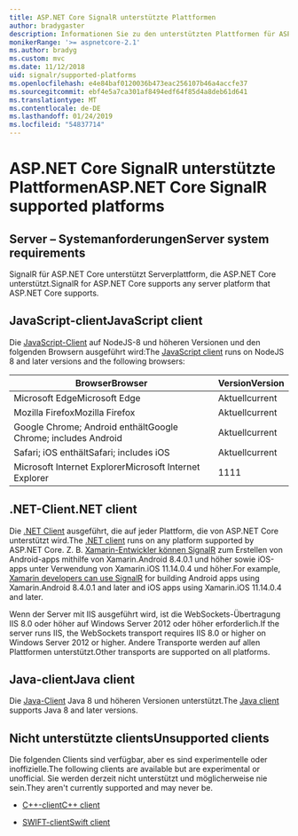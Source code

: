 ```yaml
---
title: ASP.NET Core SignalR unterstützte Plattformen
author: bradygaster
description: Informationen Sie zu den unterstützten Plattformen für ASP.NET Core SignalR.
monikerRange: '>= aspnetcore-2.1'
ms.author: bradyg
ms.custom: mvc
ms.date: 11/12/2018
uid: signalr/supported-platforms
ms.openlocfilehash: e4e84baf0120036b473eac256107b46a4accfe37
ms.sourcegitcommit: ebf4e5a7ca301af8494edf64f85d4a8deb61d641
ms.translationtype: MT
ms.contentlocale: de-DE
ms.lasthandoff: 01/24/2019
ms.locfileid: "54837714"
---
```

# <a name="aspnet-core-signalr-supported-platforms"></a><span data-ttu-id="967e3-103">ASP.NET Core SignalR unterstützte Plattformen</span><span class="sxs-lookup"><span data-stu-id="967e3-103">ASP.NET Core SignalR supported platforms</span></span>

## <a name="server-system-requirements"></a><span data-ttu-id="967e3-104">Server – Systemanforderungen</span><span class="sxs-lookup"><span data-stu-id="967e3-104">Server system requirements</span></span>

<span data-ttu-id="967e3-105">SignalR für ASP.NET Core unterstützt Serverplattform, die ASP.NET Core unterstützt.</span><span class="sxs-lookup"><span data-stu-id="967e3-105">SignalR for ASP.NET Core supports any server platform that ASP.NET Core supports.</span></span>

## <a name="javascript-client"></a><span data-ttu-id="967e3-106">JavaScript-client</span><span class="sxs-lookup"><span data-stu-id="967e3-106">JavaScript client</span></span>

<span data-ttu-id="967e3-107">Die [JavaScript-Client](https://www.npmjs.com/package/@aspnet/signalr) auf NodeJS-8 und höheren Versionen und den folgenden Browsern ausgeführt wird:</span><span class="sxs-lookup"><span data-stu-id="967e3-107">The [JavaScript client](https://www.npmjs.com/package/@aspnet/signalr) runs on NodeJS 8 and later versions and the following browsers:</span></span>

| <span data-ttu-id="967e3-108">Browser</span><span class="sxs-lookup"><span data-stu-id="967e3-108">Browser</span></span>                         | <span data-ttu-id="967e3-109">Version</span><span class="sxs-lookup"><span data-stu-id="967e3-109">Version</span></span> |
| ------------------------------- | ------- |
| <span data-ttu-id="967e3-110">Microsoft Edge</span><span class="sxs-lookup"><span data-stu-id="967e3-110">Microsoft Edge</span></span>                  | <span data-ttu-id="967e3-111">Aktuell</span><span class="sxs-lookup"><span data-stu-id="967e3-111">current</span></span> |
| <span data-ttu-id="967e3-112">Mozilla Firefox</span><span class="sxs-lookup"><span data-stu-id="967e3-112">Mozilla Firefox</span></span>                 | <span data-ttu-id="967e3-113">Aktuell</span><span class="sxs-lookup"><span data-stu-id="967e3-113">current</span></span> |
| <span data-ttu-id="967e3-114">Google Chrome; Android enthält</span><span class="sxs-lookup"><span data-stu-id="967e3-114">Google Chrome; includes Android</span></span> | <span data-ttu-id="967e3-115">Aktuell</span><span class="sxs-lookup"><span data-stu-id="967e3-115">current</span></span> |
| <span data-ttu-id="967e3-116">Safari; iOS enthält</span><span class="sxs-lookup"><span data-stu-id="967e3-116">Safari; includes iOS</span></span>            | <span data-ttu-id="967e3-117">Aktuell</span><span class="sxs-lookup"><span data-stu-id="967e3-117">current</span></span> |
| <span data-ttu-id="967e3-118">Microsoft Internet Explorer</span><span class="sxs-lookup"><span data-stu-id="967e3-118">Microsoft Internet Explorer</span></span>     | <span data-ttu-id="967e3-119">11</span><span class="sxs-lookup"><span data-stu-id="967e3-119">11</span></span>      |
 
## <a name="net-client"></a><span data-ttu-id="967e3-120">.NET-Client</span><span class="sxs-lookup"><span data-stu-id="967e3-120">.NET client</span></span>

<span data-ttu-id="967e3-121">Die [.NET Client](https://www.nuget.org/packages/Microsoft.AspNetCore.SignalR/) ausgeführt, die auf jeder Plattform, die von ASP.NET Core unterstützt wird.</span><span class="sxs-lookup"><span data-stu-id="967e3-121">The [.NET client](https://www.nuget.org/packages/Microsoft.AspNetCore.SignalR/) runs on any platform supported by ASP.NET Core.</span></span> <span data-ttu-id="967e3-122">Z. B. [Xamarin-Entwickler können SignalR](https://github.com/aspnet/Announcements/issues/305) zum Erstellen von Android-apps mithilfe von Xamarin.Android 8.4.0.1 und höher sowie iOS-apps unter Verwendung von Xamarin.iOS 11.14.0.4 und höher.</span><span class="sxs-lookup"><span data-stu-id="967e3-122">For example, [Xamarin developers can use SignalR](https://github.com/aspnet/Announcements/issues/305) for building Android apps using Xamarin.Android 8.4.0.1 and later and iOS apps using Xamarin.iOS 11.14.0.4 and later.</span></span>

<span data-ttu-id="967e3-123">Wenn der Server mit IIS ausgeführt wird, ist die WebSockets-Übertragung IIS 8.0 oder höher auf Windows Server 2012 oder höher erforderlich.</span><span class="sxs-lookup"><span data-stu-id="967e3-123">If the server runs IIS, the WebSockets transport requires IIS 8.0 or higher on Windows Server 2012 or higher.</span></span> <span data-ttu-id="967e3-124">Andere Transporte werden auf allen Plattformen unterstützt.</span><span class="sxs-lookup"><span data-stu-id="967e3-124">Other transports are supported on all platforms.</span></span>

## <a name="java-client"></a><span data-ttu-id="967e3-125">Java-client</span><span class="sxs-lookup"><span data-stu-id="967e3-125">Java client</span></span>

<span data-ttu-id="967e3-126">Die [Java-Client](https://search.maven.org/artifact/com.microsoft.aspnet/signalr) Java 8 und höheren Versionen unterstützt.</span><span class="sxs-lookup"><span data-stu-id="967e3-126">The [Java client](https://search.maven.org/artifact/com.microsoft.aspnet/signalr) supports Java 8 and later versions.</span></span>

## <a name="unsupported-clients"></a><span data-ttu-id="967e3-127">Nicht unterstützte clients</span><span class="sxs-lookup"><span data-stu-id="967e3-127">Unsupported clients</span></span>

<span data-ttu-id="967e3-128">Die folgenden Clients sind verfügbar, aber es sind experimentelle oder inoffizielle.</span><span class="sxs-lookup"><span data-stu-id="967e3-128">The following clients are available but are experimental or unofficial.</span></span> <span data-ttu-id="967e3-129">Sie werden derzeit nicht unterstützt und möglicherweise nie sein.</span><span class="sxs-lookup"><span data-stu-id="967e3-129">They aren't currently supported and may never be.</span></span>

* [<span data-ttu-id="967e3-130">C++-client</span><span class="sxs-lookup"><span data-stu-id="967e3-130">C++ client</span></span>](https://github.com/aspnet/SignalR/tree/master/clients/cpp)

* [<span data-ttu-id="967e3-131">SWIFT-client</span><span class="sxs-lookup"><span data-stu-id="967e3-131">Swift client</span></span>](https://github.com/moozzyk/SignalR-Client-Swift)
